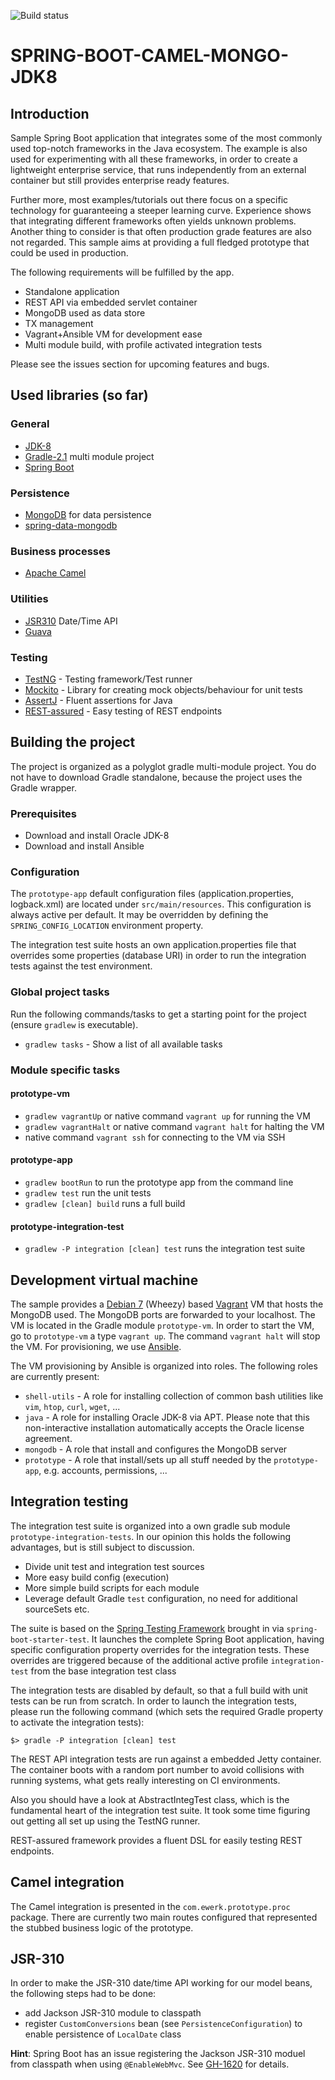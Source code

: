 ![Build status](https://travis-ci.org/ewerk/sample_spring-boot-camel-mongo-jdk8.svg)

# SPRING-BOOT-CAMEL-MONGO-JDK8 

## Introduction
Sample Spring Boot application that integrates some of the most commonly used top-notch frameworks 
in the Java ecosystem. The example is also used for experimenting with all these frameworks, in
order to create a lightweight enterprise service, that runs independently from an external 
container but still provides enterprise ready features. 

Further more, most examples/tutorials out there focus on a specific technology for guaranteeing a
steeper learning curve. Experience shows that integrating different frameworks often yields unknown
problems. Another thing to consider is that often production grade features are also not regarded.
This sample aims at providing a full fledged prototype that could be used in production.

The following requirements will be 
fulfilled by the app.
 
* Standalone application
* REST API via embedded servlet container
* MongoDB used as data store
* TX management
* Vagrant+Ansible VM for development ease
* Multi module build, with profile activated integration tests

Please see the issues section for upcoming features and bugs.

## Used libraries (so far)
### General
* [JDK-8](http://www.oracle.com/technetwork/java/javase/downloads)
* [Gradle-2.1](http://www.gradle.org) multi module project
* [Spring Boot](http://projects.spring.io/spring-boot)

### Persistence
* [MongoDB](http://www.mongodb.org) for data persistence
* [spring-data-mongodb](http://projects.spring.io/spring-data-mongodb)

### Business processes
* [Apache Camel](http://camel.apache.org/) 

### Utilities
* [JSR310](http://docs.oracle.com/javase/tutorial/datetime) Date/Time API
* [Guava](https://code.google.com/p/guava-libraries)

### Testing
* [TestNG](http://testng.org) - Testing framework/Test runner
* [Mockito](https://code.google.com/p/mockito) - Library for creating mock objects/behaviour for unit tests
* [AssertJ](http://joel-costigliola.github.io/assertj) - Fluent assertions for Java
* [REST-assured](https://code.google.com/p/rest-assured) - Easy testing of REST endpoints

## Building the project
The project is organized as a polyglot gradle multi-module project. You do not have to download 
Gradle standalone, because the project uses the Gradle wrapper.

### Prerequisites
* Download and install Oracle JDK-8
* Download and install Ansible

### Configuration
The `prototype-app` default configuration files (application.properties, logback.xml) are located under `src/main/resources`. This configuration is always active per default. It may be overridden by defining the `SPRING_CONFIG_LOCATION` environment property.

The integration test suite hosts an own application.properties file that overrides some properties (database URI) in order to run the integration tests against the test environment.

### Global project tasks
Run the following commands/tasks to get a starting point for the project (ensure `gradlew` is executable).
* `gradlew tasks` - Show a list of all available tasks

### Module specific tasks
#### prototype-vm
* `gradlew vagrantUp` or native command `vagrant up` for running the VM
* `gradlew vagrantHalt` or native command `vagrant halt` for halting the VM
* native command `vagrant ssh` for connecting to the VM via SSH

#### prototype-app
* `gradlew bootRun` to run the prototype app from the command line
* `gradlew test` run the unit tests
* `gradlew [clean] build` runs a full build

#### prototype-integration-test
* `gradlew -P integration [clean] test` runs the integration test suite

## Development virtual machine
The sample provides a [Debian 7](http://www.debian.org) (Wheezy) based [Vagrant](http://www.vagrantup.com) 
VM that hosts the MongoDB used. The MongoDB ports are forwarded to your localhost. The VM is located 
in the Gradle module `prototype-vm`. In order to start the VM, go to `prototype-vm` a 
type `vagrant up`. The command `vagrant halt` will stop the VM. For provisioning, 
we use [Ansible](http://www.ansible.com/home).

The VM provisioning by Ansible is organized into roles. The following roles are currently present:

* `shell-utils` - A role for installing collection of common bash utilities like `vim`, `htop`, `curl`, `wget`, ...
* `java` - A role for installing Oracle JDK-8 via APT. Please note that this non-interactive installation automatically accepts the Oracle license agreement.
* `mongodb` - A role that install and configures the MongoDB server
* `prototype` - A role that install/sets up all stuff needed by the `prototype-app`, e.g. accounts, permissions, ...

## Integration testing
The integration test suite is organized into a own gradle sub module `prototype-integration-tests`.
In our opinion this holds the following advantages, but is still subject to discussion.

* Divide unit test and integration test sources
* More easy build config (execution)
* More simple build scripts for each module
* Leverage default Gradle `test` configuration, no need for additional sourceSets etc.

The suite is based on the [Spring Testing Framework](http://docs.spring.io/spring-framework/docs/current/spring-framework-reference/html/testing.html)
brought in via `spring-boot-starter-test`. It launches the complete Spring Boot application,
having specific configuration property overrides for the integration tests. These overrides
are triggered because of the additional active profile `integration-test` from the base integration
test class

The integration tests are disabled by default, so that a full build with unit tests can be run from
scratch. In order to launch the integration tests, please run the following command (which sets the 
required Gradle property to activate the integration tests):

`$> gradle -P integration [clean] test`

The REST API integration tests are run against a embedded Jetty container. The container boots with 
a random port number to avoid collisions with running systems, what gets really interesting
on CI environments.

Also you should have a look at AbstractIntegTest class, which is the fundamental heart of the 
integration test suite. It took some time figuring out getting all set up using the TestNG runner.

REST-assured framework provides a fluent DSL for easily testing REST endpoints.

## Camel integration
The Camel integration is presented in the `com.ewerk.prototype.proc` package. There are currently
two main routes configured that represented the stubbed business logic of the prototype.

## JSR-310
In order to make the JSR-310 date/time API working for our model beans, the following steps had to
be done:

* add Jackson JSR-310 module to classpath
* register `CustomConversions` bean (see `PersistenceConfiguration`) to enable persistence of `LocalDate` class

__Hint__: Spring Boot has an issue registering the Jackson JSR-310 moduel from classpath when 
using `@EnableWebMvc`. See [GH-1620](https://github.com/spring-projects/spring-boot/issues/1620) 
for details.   
